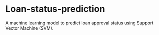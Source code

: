 # Loan-status-prediction
A machine learning model to predict loan approval status using Support Vector Machine (SVM).
